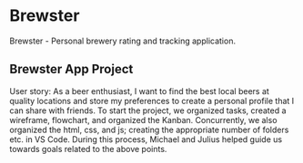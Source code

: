 # Brewster
Brewster - Personal brewery rating and tracking application. 


## Brewster App Project
User story: As a beer enthusiast, I want to find the best local beers at quality locations and store my preferences to create a personal profile that I can share with friends.
To start the project, we organized tasks, created a wireframe, flowchart, and organized the Kanban. Concurrently, we also organized the html, css, and js; creating the appropriate number of folders etc. in VS Code. During this process, Michael and Julius helped guide us towards goals related to the above points. 
